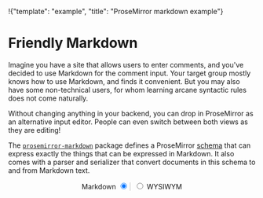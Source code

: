 !{"template": "example", "title": "ProseMirror markdown example"}

<style>
  .ProseMirror { height: 120px; overflow-y: auto; box-sizing: border-box; -moz-box-sizing: border-box }
  textarea { width: 100%; height: 123px; border: 1px solid silver; box-sizing: border-box; -moz-box-sizing: border-box; padding: 3px 10px;
             border: none; outline: none }
  .ProseMirror-menubar-wrapper, #markdown textarea { display: block; margin-bottom: 4px }
</style>

# Friendly Markdown

Imagine you have a site that allows users to enter comments, and
you've decided to use Markdown for the comment input. Your target
group mostly knows how to use Markdown, and finds it convenient. But
you may also have some non-technical users, for whom learning arcane
syntactic rules does not come naturally.

Without changing anything in your backend, you can drop in
ProseMirror as an alternative input editor. People can even switch
between both views as they are editing!

The
[`prosemirror-markdown`](https://github.com/prosemirror/prosemirror-markdown)
package defines a ProseMirror [schema](/doc/guide/#schema) that can
express exactly the things that can be expressed in Markdown. It also
comes with a parser and serializer that convert documents in this
schema to and from Markdown text.


<div id="editor"></div>
<div style="text-align: center">
  <label style="border-right: 1px solid silver">
    Markdown <input type=radio name=inputformat id=radio_markdown checked>&nbsp;</label>
  <label>&nbsp;<input type=radio name=inputformat id=radio_prosemirror> WYSIWYM</label>
</div>

<div style="display: none" id="content">This is a comment written in [Markdown](http://commonmark.org). *You* may know the syntax for inserting a link, but does your whole audience?&#13;&#13;So we've given people the **choice** to use a more familiar, discoverable interface.
</div>

